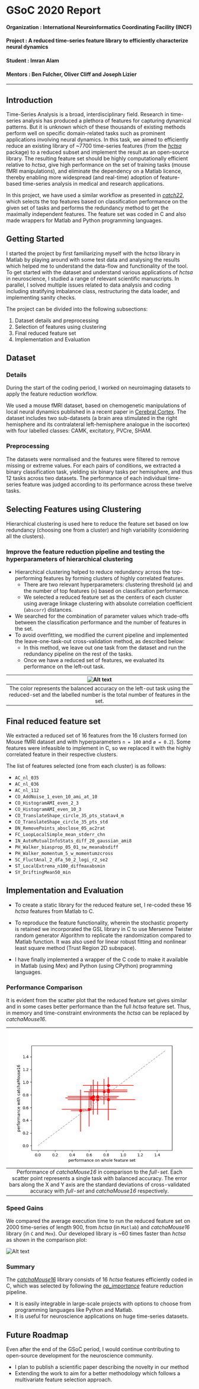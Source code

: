 # GSoC 2020 Report

#### Organization : International Neuroinformatics Coordinating Facility (INCF)
#### Project : A reduced time-series feature library to efficiently characterize neural dynamics
#### Student : Imran Alam
#### Mentors : Ben Fulcher, Oliver Cliff and Joseph Lizier
---
## Introduction

Time-Series Analysis is a broad, interdisciplinary field.
Research in time-series analysis has produced a plethora of features for capturing dynamical patterns.
But it is unknown which of these thousands of existing methods perform well on specific domain-related tasks such as prominent applications involving neural dynamics.
In this task, we aimed to efficiently reduce an existing library of ~7700 time-series features (from the [*hctsa*](https://github.com/benfulcher/hctsa) package) to a reduced subset and implement the result as an open-source library.
The resulting feature set should be highly computationally efficient relative to *hctsa*, give high performance on the set of training tasks (mouse fMRI manipulations), and eliminate the dependency on a Matlab licence, thereby enabling more widespread (and real-time) adoption of feature-based time-series analysis in medical and research applications.

<!--**[[IMRAN: Add a couple sentences here about the broad strategy: i.e., that we're going to use a procedure based on [catch22](https://github.com/chlubba/catch22) to first find features that perform best across a range of tasks, then reduce the redundancy across this set to find maximally independent features, and finally code them into C, with wrappers for common coding environments like python.]]**-->

In this project, we have used a similar workflow as presented in [*catch22*](https://github.com/chlubba/catch22), which selects the top features based on classification performance on the given set of tasks and performs the redundancy method to get the maximally independent features. The feature set was coded in C and also made wrappers for Matlab and Python programming languages.

## Getting Started

I started the project by first familiarizing myself with the *hctsa* library in Matlab by playing around with some test data and analysing the results which helped me to understand the data-flow and functionality of the tool.
To get started with the dataset and understand various applications of *hctsa* in neuroscience, I studied a range of relevant scientific manuscripts.
In parallel, I solved multiple issues related to data analysis and coding including stratifying imbalance class, restructuring the data loader, and implementing sanity checks.

The project can be divided into the following subsections:

1. Dataset details and preprocessing
2. Selection of features using clustering
3. Final reduced feature set
4. Implementation and Evaluation

## Dataset

### Details

During the start of the coding period, I worked on neuroimaging datasets to apply the feature reduction workflow.

We used a mouse fMRI dataset, based on chemogenetic manipulations of local neural dynamics published in a recent paper in [Cerebral Cortex](https://doi.org/10.1093/cercor/bhaa084).
The dataset includes two sub-datasets (a brain area stimulated in the right hemisphere and its contralateral left-hemisphere analogue in the isocortex) with four labelled classes: CAMK, excitatory, PVCre, SHAM.

### Preprocessing

The datasets were normalised and the features were filtered to remove missing or extreme values.
For each pairs of conditions, we extracted a binary classification task, yielding six binary tasks per hemisphere, and thus 12 tasks across two datasets.
The performance of each individual time-series feature was judged according to its performance across these twelve tasks.

## Selecting Features using Clustering

Hierarchical clustering is used here to reduce the feature set based on low redundancy (choosing one from a cluster) and high variability (considering all the clusters).

### Improve the feature reduction pipeline and testing the hyperparameters of hierarchical clustering

- Hierarchical clustering helped to reduce redundancy across the top-performing features by forming clusters of highly correlated features.
  - There are two relevant hyperparameters: clustering threshold (`ø`) and the number of top features (`n`) based on classification performance.
  - We selected a reduced feature set as the centers of each cluster using average linkage clustering with absolute correlation coefficient (`abscorr`) distances.
- We searched for the combination of parameter values which trade-offs between the classification performance and the number of features in the set.
- To avoid overfitting, we modified the current pipeline and implemented the leave-one-task-out cross-validation method, as described below:
  - In this method, we leave out one task from the dataset and run the redundancy pipeline on the rest of the tasks.
  - Once we have a reduced set of features, we evaluated its performance on the left-out task.

<!--**[[IMRAN: Add a paragraph describing this plot in context (what is the 'accuracy' measure, what are the numbers, etc.)]]**-->

| ![Alt text](avg_mouse_leave-out.png?raw=true "Leave-task")
|:--:| 
| The color represents the balanced accuracy on the left-out task using the reduced-set and the labelled number is the total number of features in the set. |


## Final reduced feature set

We extracted a reduced set of 16 features from the 16 clusters formed (on Mouse fMRI dataset and with hyperparameters `n = 100` and `ø = 0.2`).
Some features were infeasible to implement in C, so we replaced it with the highly correlated feature in their respective clusters.

The list of features selected (one from each cluster) is as follows:
- `AC_nl_035`
- `AC_nl_036`
- `AC_nl_112`
- `CO_AddNoise_1_even_10_ami_at_10`
- `CO_HistogramAMI_even_2_3`
- `CO_HistogramAMI_even_10_3`
- `CO_TranslateShape_circle_35_pts_statav4_m`
- `CO_TranslateShape_circle_35_pts_std`
- `DN_RemovePoints_absclose_05_ac2rat`
- `FC_LoopLocalSimple_mean_stderr_chn`
- `IN_AutoMutualInfoStats_diff_20_gaussian_ami8`
- `PH_Walker_biasprop_05_01_sw_meanabsdiff`
- `PH_Walker_momentum_5_w_momentumzcross`
- `SC_FluctAnal_2_dfa_50_2_logi_r2_se2`
- `ST_LocalExtrema_n100_diffmaxabsmin`
- `SY_DriftingMean50_min`


## Implementation and Evaluation

- To create a static library for the reduced feature set, I re-coded these 16 *hctsa* features from Matlab to C.

- To reproduce the feature functionality, wherein the stochastic property is retained we incorporated the GSL library in C to use Mersenne Twister random generator Algorithm to replicate the randomization compared to Matlab function.
  It was also used for linear robust fitting and nonlinear least square method (Trust Region 2D subspace).

- I have finally implemented a wrapper of the C code to make it available in Matlab (using Mex) and Python (using CPython) programming languages.

### Performance Comparison

<!--**[[IMRAN: The key test is whether the reduced set gives similar/better performance on the problems--please include some of these results?]]**-->

It is evident from the scatter plot that the reduced feature set gives similar and in some cases better performance than the full *hctsa* feature set. Thus, in memory and time-constraint environments the *hctsa* can be replaced by *catchaMouse16*.

| ![Alt text](perf.png?raw=true "Performance comparison")
|:--:| 
| Performance of *catchaMouse16* in comparison to the *full-set*. Each scatter point represents a single task with balanced accuracy. The error bars along the X and Y axis are the standard deviations of cross-validated accuracy with *full-set* and *catchaMouse16* respectively.|


### Speed Gains
<!--**[[IMRAN: Add a description of what is plotted, and describe in words why it's relevant/interesting]]**-->

We compared the average execution time to run the reduced feature set on 2000 time-series of length 900, from *hctsa* (in `Matlab`) and *catchaMouse16* library (in `C` and `Mex`). 
Our developed library is ~60 times faster than *hctsa* as shown in the comparison plot:

![Alt text](time.png?raw=true "Speed Gains")


### Summary
<!--**[[IMRAN: Add a summary of the final repository, with a link to the repo, and some reflections on why it was interesting and will likely to useful]]**-->

The [*catchaMouse16*](https://github.com/NeuralSystemsAndSignals/catchaMouse16) library consists of 16 *hctsa* features efficiently coded in C, which was selected by following the [*op_importance*](https://github.com/imraniac/op_importance) feature reduction pipeline. 
- It is easily integrable in large-scale projects with options to choose from programming languages like Python and Matlab. 
- It is useful for neuroscience applications on huge time-series datasets.

## Future Roadmap

<!--**[[IMRAN: Remove, or replace with proper detail that a reader could understand:]]**-->
Even after the end of the GSoC period, I would continue contributing to open-source development for the neuroscience community.

- I plan to publish a scientific paper describing the novelty in our method
- Extending the work to aim for a better methodology which follows a multivariate feature selection approach.
